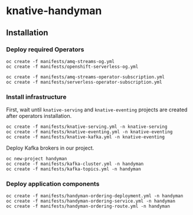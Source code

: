 # knative-handyman

## Installation

### Deploy required Operators

```shell
oc create -f manifests/amq-streams-og.yml
oc create -f manifests/openshift-serverless-og.yml

oc create -f manifests/amq-streams-operator-subscription.yml
oc create -f manifests/serverless-operator-subscription.yml
```

### Install infrastructure

First, wait until `knative-serving` and `knative-eventing` projects are created after operators installation.

```shell 
oc create -f manifests/knative-serving.yml -n knative-serving
oc create -f manifests/knative-eventing.yml -n knative-eventing
oc create -f manifests/knative-kafka.yml -n knative-eventing
```

Deploy Kafka brokers in our project.

```shell
oc new-project handyman
oc create -f manifests/kafka-cluster.yml -n handyman
oc create -f manifests/kafka-topics.yml -n handyman
```

### Deploy application components

```shell
oc create -f manifests/handyman-ordering-deployment.yml -n handyman
oc create -f manifests/handyman-ordering-service.yml -n handyman
oc create -f manifests/handyman-ordering-route.yml -n handyman
```